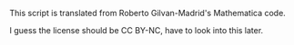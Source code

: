 This script is translated from Roberto Gilvan-Madrid's Mathematica code.

I guess the license should be CC BY-NC, have to look into this later.
